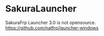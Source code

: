 # SakuraLauncher
SakuraFrp Launcher 3.0 is not opensource. https://github.com/natfrp/launcher-windows
